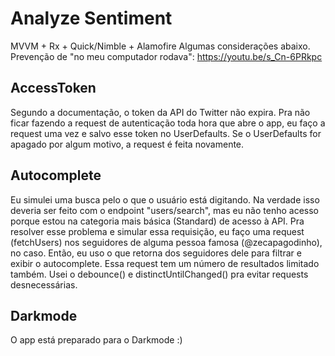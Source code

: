 # Analyze Sentiment
MVVM + Rx + Quick/Nimble + Alamofire
Algumas considerações abaixo.
Prevenção de "no meu computador rodava": https://youtu.be/s_Cn-6PRkpc

## AccessToken
Segundo a documentação, o token da API do Twitter não expira. Pra não ficar fazendo a request de autenticação toda hora que abre o app, eu faço a request uma vez e salvo esse token no UserDefaults. Se o UserDefaults for apagado por algum motivo, a request é feita novamente.

## Autocomplete
Eu simulei uma busca pelo o que o usuário está digitando. Na verdade isso deveria ser feito com o endpoint "users/search", mas eu não tenho acesso porque estou na categoria mais básica (Standard) de acesso à API.
Pra resolver esse problema e simular essa requisição, eu faço uma request (fetchUsers) nos seguidores de alguma pessoa famosa (@zecapagodinho), no caso. Então, eu uso o que retorna dos seguidores dele para filtrar e exibir o autocomplete. Essa request tem um número de resultados limitado também.
Usei o debounce() e distinctUntilChanged() pra evitar requests desnecessárias.

## Darkmode
O app está preparado para o Darkmode :)
